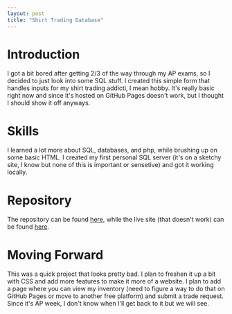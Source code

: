 ```yaml
---
layout: post
title: "Shirt Trading Database"
---
```


# Introduction

I got a bit bored after getting 2/3 of the way through my AP exams, so I decided to just look into some SQL stuff. I created this simple form that handles inputs for my shirt trading addicti, I mean hobby. It's really basic right now and since it's hosted on GitHub Pages doesn't work, but I thought I should show it off anyways.

# Skills

I learned a lot more about SQL, databases, and php, while brushing up on some basic HTML. I created my first personal SQL server (it's on a sketchy site, I know but none of this is important or sensetive) and got it working locally.

# Repository

The repository can be found [here][gh-repo], while the live site (that doesn't work) can be found [here][gh-page].

# Moving Forward

This was a quick project that looks pretty bad. I plan to freshen it up a bit with CSS and add more features to make it more of a website. I plan to add a page where you can view my inventory (need to figure a way to do that on GitHub Pages or move to another free platform) and submit a trade request. Since it's AP week, I don't know when I'll get back to it but we will see.

[gh-repo]: https://github.com/DanielYanger/shirtTrading
[gh-page]: https://danielyanger.github.io/shirtTrading/
